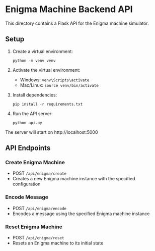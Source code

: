
# Enigma Machine Backend API

This directory contains a Flask API for the Enigma machine simulator.

## Setup

1. Create a virtual environment:
   ```
   python -m venv venv
   ```

2. Activate the virtual environment:
   - Windows: `venv\Scripts\activate`
   - Mac/Linux: `source venv/bin/activate`

3. Install dependencies:
   ```
   pip install -r requirements.txt
   ```

4. Run the API server:
   ```
   python api.py
   ```

The server will start on http://localhost:5000

## API Endpoints

### Create Enigma Machine
- POST `/api/enigma/create`
- Creates a new Enigma machine instance with the specified configuration

### Encode Message
- POST `/api/enigma/encode`
- Encodes a message using the specified Enigma machine instance

### Reset Enigma Machine
- POST `/api/enigma/reset`
- Resets an Enigma machine to its initial state
